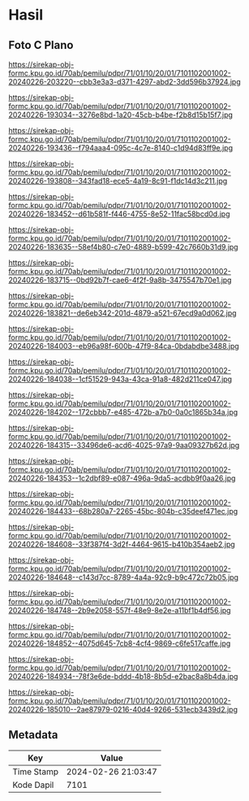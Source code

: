 # Hasil

## Foto C Plano

https://sirekap-obj-formc.kpu.go.id/70ab/pemilu/pdpr/71/01/10/20/01/7101102001002-20240226-203220--cbb3e3a3-d371-4297-abd2-3dd596b37924.jpg

https://sirekap-obj-formc.kpu.go.id/70ab/pemilu/pdpr/71/01/10/20/01/7101102001002-20240226-193034--3276e8bd-1a20-45cb-b4be-f2b8d15b15f7.jpg

https://sirekap-obj-formc.kpu.go.id/70ab/pemilu/pdpr/71/01/10/20/01/7101102001002-20240226-193436--f794aaa4-095c-4c7e-8140-c1d94d83ff9e.jpg

https://sirekap-obj-formc.kpu.go.id/70ab/pemilu/pdpr/71/01/10/20/01/7101102001002-20240226-193808--343fad18-ece5-4a19-8c91-f1dc14d3c211.jpg

https://sirekap-obj-formc.kpu.go.id/70ab/pemilu/pdpr/71/01/10/20/01/7101102001002-20240226-183452--d61b581f-f446-4755-8e52-11fac58bcd0d.jpg

https://sirekap-obj-formc.kpu.go.id/70ab/pemilu/pdpr/71/01/10/20/01/7101102001002-20240226-183635--58ef4b80-c7e0-4889-b599-42c7660b31d9.jpg

https://sirekap-obj-formc.kpu.go.id/70ab/pemilu/pdpr/71/01/10/20/01/7101102001002-20240226-183715--0bd92b7f-cae6-4f2f-9a8b-3475547b70e1.jpg

https://sirekap-obj-formc.kpu.go.id/70ab/pemilu/pdpr/71/01/10/20/01/7101102001002-20240226-183821--de6eb342-201d-4879-a521-67ecd9a0d062.jpg

https://sirekap-obj-formc.kpu.go.id/70ab/pemilu/pdpr/71/01/10/20/01/7101102001002-20240226-184003--eb96a98f-600b-47f9-84ca-0bdabdbe3488.jpg

https://sirekap-obj-formc.kpu.go.id/70ab/pemilu/pdpr/71/01/10/20/01/7101102001002-20240226-184038--1cf51529-943a-43ca-91a8-482d211ce047.jpg

https://sirekap-obj-formc.kpu.go.id/70ab/pemilu/pdpr/71/01/10/20/01/7101102001002-20240226-184202--172cbbb7-e485-472b-a7b0-0a0c1865b34a.jpg

https://sirekap-obj-formc.kpu.go.id/70ab/pemilu/pdpr/71/01/10/20/01/7101102001002-20240226-184315--33496de6-acd6-4025-97a9-9aa09327b62d.jpg

https://sirekap-obj-formc.kpu.go.id/70ab/pemilu/pdpr/71/01/10/20/01/7101102001002-20240226-184353--1c2dbf89-e087-496a-9da5-acdbb9f0aa26.jpg

https://sirekap-obj-formc.kpu.go.id/70ab/pemilu/pdpr/71/01/10/20/01/7101102001002-20240226-184433--68b280a7-2265-45bc-804b-c35deef471ec.jpg

https://sirekap-obj-formc.kpu.go.id/70ab/pemilu/pdpr/71/01/10/20/01/7101102001002-20240226-184608--33f387f4-3d2f-4464-9615-b410b354aeb2.jpg

https://sirekap-obj-formc.kpu.go.id/70ab/pemilu/pdpr/71/01/10/20/01/7101102001002-20240226-184648--c143d7cc-8789-4a4a-92c9-b9c472c72b05.jpg

https://sirekap-obj-formc.kpu.go.id/70ab/pemilu/pdpr/71/01/10/20/01/7101102001002-20240226-184748--2b9e2058-557f-48e9-8e2e-a11bf1b4df56.jpg

https://sirekap-obj-formc.kpu.go.id/70ab/pemilu/pdpr/71/01/10/20/01/7101102001002-20240226-184852--4075d645-7cb8-4cf4-9869-c6fe517caffe.jpg

https://sirekap-obj-formc.kpu.go.id/70ab/pemilu/pdpr/71/01/10/20/01/7101102001002-20240226-184934--78f3e6de-bddd-4b18-8b5d-e2bac8a8b4da.jpg

https://sirekap-obj-formc.kpu.go.id/70ab/pemilu/pdpr/71/01/10/20/01/7101102001002-20240226-185010--2ae87979-0216-40d4-9266-531ecb3439d2.jpg


## Metadata

| Key        | Value               |
| ---------- | ------------------- |
| Time Stamp | 2024-02-26 21:03:47 |
| Kode Dapil | 7101                |



